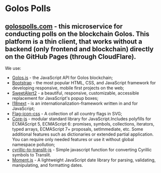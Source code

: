# Golos Polls
## [golospolls.com](https://golospolls.com/) - this microservice for conducting polls on the blockchain Golos. This platform is a thin client, that works without a backend (only frontend and blockchain) directly on the GitHub Pages (through CloudFlare).

We use:
* [Golos.js](https://github.com/GolosChain/golos-js) - the JavaScript API for Golos blockchain;
* [Bootstrap](https://github.com/twbs/bootstrap) - the most popular HTML, CSS, and JavaScript framework for developing responsive, mobile first projects on the web;
* [SweetAlert2](https://github.com/limonte/sweetalert2) - a beautiful, responsive, customizable, accessible replacement for JavaScript's popup boxes;
* [I18next](https://www.i18next.com) -  is an internationalization-framework written in and for JavaScript;
* [Flag-icon-css](https://github.com/lipis/flag-icon-css) -  A collection of all country flags in SVG;
* [Core-js](https://github.com/zloirock/core-js) - modular standard library for JavaScript.Includes polyfills for ECMAScript 5, ECMAScript 6: promises, symbols, collections, iterators, typed arrays, ECMAScript 7+ proposals, setImmediate, etc. Some additional features such as dictionaries or extended partial application. You can require only needed features or use it without global namespace pollution;
* [cyrillic-to-translit-js](https://github.com/greybax/cyrillic-to-translit-js) - Simple javascript function for converting Cyrillic symbols to Translit.
* [Moment.js](https://github.com/moment/moment/) - A lightweight JavaScript date library for parsing, validating, manipulating, and formatting dates.
